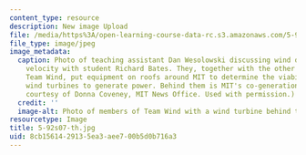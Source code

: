 ```yaml
---
content_type: resource
description: New image Upload
file: /media/https%3A/open-learning-course-data-rc.s3.amazonaws.com/5-92-energy-environment-and-society-spring-2007/8cb1561429135ea3aee700b5d0b716a3_5-92s07-th.jpg
file_type: image/jpeg
image_metadata:
  caption: Photo of teaching assistant Dan Wesolowski discussing wind direction and
    velocity with student Richard Bates. They, together with the other members of
    Team Wind, put equipment on roofs around MIT to determine the viability of using
    wind turbines to generate power. Behind them is MIT's co-generation plant. (Image
    courtesy of Donna Coveney, MIT News Office. Used with permission.)
  credit: ''
  image-alt: Photo of members of Team Wind with a wind turbine behind them.
resourcetype: Image
title: 5-92s07-th.jpg
uid: 8cb15614-2913-5ea3-aee7-00b5d0b716a3
---
```

